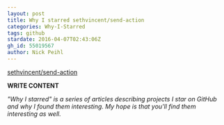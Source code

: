 ```yaml
---
layout: post
title: Why I starred sethvincent/send-action
categories: Why-I-Starred
tags: github
stardate: 2016-04-07T02:43:06Z
gh_id: 55019567
author: Nick Peihl
---
```


[sethvincent/send-action](https://github.com/sethvincent/send-action)

**WRITE CONTENT**

*"Why I starred" is a series of articles describing projects I star on GitHub and why I found them interesting. My hope is that you'll find them interesting as well.*

